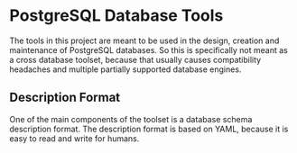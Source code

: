 PostgreSQL Database Tools
=========================

The tools in this project are meant to be used in the design, creation and
maintenance of PostgreSQL databases. So this is specifically not meant as a
cross database toolset, because that usually causes compatibility headaches and
multiple partially supported database engines.

Description Format
------------------

One of the main components of the toolset is a database schema description
format. The description format is based on YAML, because it is easy to read and
write for humans.
